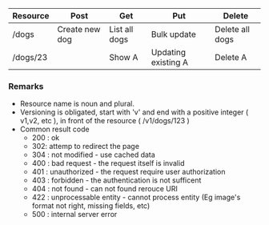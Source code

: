 |Resource | Post | Get | Put | Delete|
|---|---|---|---|---|
|/dogs|Create new dog|List all dogs| Bulk update| Delete all dogs|
|/dogs/23|  | Show A | Updating existing A | Delete A|

### Remarks
* Resource name is noun and plural.
* Versioning is obligated, start with 'v' and end with a positive integer ( v1,v2, etc ), in front of the resource ( /v1/dogs/123 ) 
* Common result code
    * 200 : ok
    * 302: attemp to redirect the page
    * 304 : not modified - use cached data
    * 400 : bad request - the request itself is invalid
    * 401 : unauthorized - the request require user authorization
    * 403 : forbidden - the authentication is not sufficent
    * 404 : not found - can not found rerouce URI
    * 422 : unprocessable entity - cannot process entity (Eg image's format not right, missing fields, etc)
    * 500 : internal server error